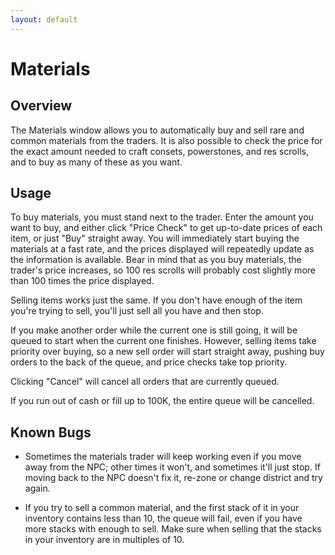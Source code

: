 ```yaml
---
layout: default
---
```


# Materials

## Overview

The Materials window allows you to automatically buy and sell rare and common materials from the traders. It is also possible to check the price for the exact amount needed to craft consets, powerstones, and res scrolls, and to buy as many of these as you want.

## Usage

To buy materials, you must stand next to the trader. Enter the amount you want to buy, and either click "Price Check" to get up-to-date prices of each item, or just "Buy" straight away. You will immediately start buying the materials at a fast rate, and the prices displayed will repeatedly update as the information is available. Bear in mind that as you buy materials, the trader's price increases, so 100 res scrolls will probably cost slightly more than 100 times the price displayed.

Selling items works just the same. If you don't have enough of the item you're trying to sell, you'll just sell all you have and then stop.

If you make another order while the current one is still going, it will be queued to start when the current one finishes. However, selling items take priority over buying, so a new sell order will start straight away, pushing buy orders to the back of the queue, and price checks take top priority.

Clicking "Cancel" will cancel all orders that are currently queued.

If you run out of cash or fill up to 100K, the entire queue will be cancelled.

## Known Bugs

* Sometimes the materials trader will keep working even if you move away from the NPC; other times it won't, and sometimes it'll just stop. If moving back to the NPC doesn't fix it, re-zone or change district and try again.

* If you try to sell a common material, and the first stack of it in your inventory contains less than 10, the queue will fail, even if you have more stacks with enough to sell. Make sure when selling that the stacks in your inventory are in multiples of 10.
